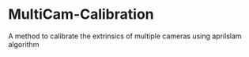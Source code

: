# MultiCam-Calibration
A method to calibrate the extrinsics of multiple cameras using aprilslam algorithm

